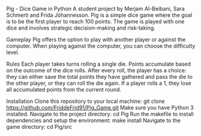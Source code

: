 Pig - Dice Game in Python
A student project by Merjam Al-Beibani, Sara Schmerti and Frida Jóhannesson.
Pig is a simple dice game where the goal is to be the first player to reach 100 points. The game is played with one dice and involves strategic decision-making and risk-taking.

Gameplay
Pig offers the option to play with another player or against the computer. When playing against the computer, you can choose the difficulty level.

Rules
Each player takes turns rolling a single die.
Points accumulate based on the outcome of the dice rolls.
After every roll, the player has a choice: they can either save the total points they have gathered and pass the die to the other player, or they can roll the die again.
If a player rolls a 1, they lose all accumulated points from the current round.

Installation
Clone this repository to your local machine:
git clone https://github.com/FriddeFrid91/Pig_Game.git
Make sure you have Python 3 installed.
Navigate to the project directory:
cd Pig
Run the makefile to install dependencies and setup the environment:
make install
Navigate to the game directory:
cd Pig/src
